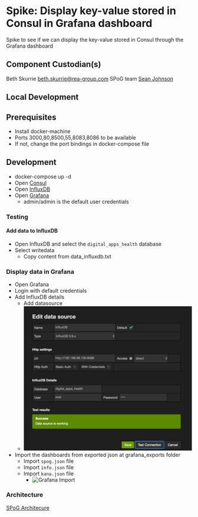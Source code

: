 # Spike: Display key-value stored in Consul in Grafana dashboard

Spike to see if we can display the key-value stored in Consul through the Grafana dashboard

## Component Custodian(s)

Beth Skurrie beth.skurrie@rea-group.com
SPoG team
[Sean Johnson](sean.johnson@iag.com.au)

## Local Development

## Prerequisites

  * Install docker-machine
  * Ports 3000,80,8500,55,8083,8086 to be available
  * If not, change the port bindings in docker-compose file

## Development

  * docker-compose up -d
  * Open [Consul](http://<host-ip>:8500/ui/#/dc1/services)
  * Open [InfluxDB](http://<host-ip>:8083/)
  * Open [Grafana](http://<host-ip>:3000/)
    * admin/admin is the default user credentials

### Testing

#### Add data to InfluxDB

  * Open InfluxDB and select the <code>digital_apps_health</code> database
  * Select writedata
    * Copy content from data_influxdb.txt

### Display data in Grafana

  * Open Grafana
  * Login with default credentials
  * Add InfluxDB details
    * Add datasource
    * ![InfluxDB Configurations](/screenshots/influxdb-config.png?raw=true "InfluxDB Configurations")
  * Import the dashboards from exported json at grafana_exports folder
    * Import ```spog.json``` file
    * Import ```info.json``` file
    * Import ```kana.json``` file
      * ![Grafana Import](/screenshots/grafana-import.jpg?raw=true "Grafana Import")

### Architecture

[SPoG Architecure](https://confluence.iag.com.au/display/CON/Architecture)
